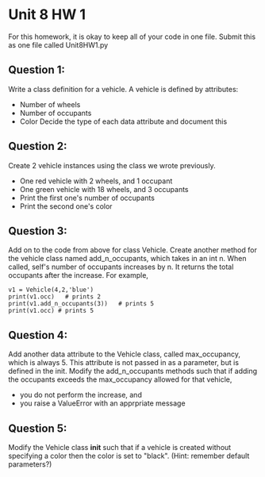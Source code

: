 # Unit 8 HW 1
For this homework, it is okay to keep all of your code in one file. Submit this as one file called Unit8HW1.py
## Question 1:
Write a class definition for a vehicle. A vehicle is defined by attributes:
* Number of wheels
* Number of occupants
* Color
Decide the type of each data attribute and document this

## Question 2:
Create 2 vehicle instances using the class we wrote previously. 
* One red vehicle with 2 wheels, and 1 occupant
* One green vehicle with 18 wheels, and 3 occupants
* Print the first one's number of occupants
* Print the second one's color

## Question 3:
Add on to the code from above for class Vehicle.
Create another method for the vehicle class named add_n_occupants, which takes in an int n. 
When called, self's number of occupants increases by n. It returns the total occupants after the increase. 
For example,

```
v1 = Vehicle(4,2,'blue')
print(v1.occ)   # prints 2
print(v1.add_n_occupants(3))   # prints 5
print(v1.occ) # prints 5
```

## Question 4:
Add another data attribute to the Vehicle class, called max_occupancy,
which is always 5. This attribute is not passed in as a parameter, but 
is defined in the init.
Modify the add_n_occupants methods such that if adding the occupants exceeds the max_occupancy allowed for that vehicle, 
  * you do not perform the increase, and
  * you raise a ValueError with an apprpriate message

## Question 5:
Modify the Vehicle class __init__ such that if a vehicle is created without specifying a color then the color is set to "black".
(Hint: remember default parameters?)
